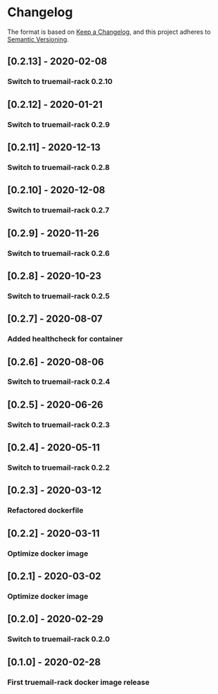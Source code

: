 # Changelog

The format is based on [Keep a Changelog](https://keepachangelog.com/en/1.0.0/), and this project adheres to [Semantic Versioning](https://semver.org/spec/v2.0.0.html).

## [0.2.13] - 2020-02-08

### Switch to truemail-rack 0.2.10

## [0.2.12] - 2020-01-21

### Switch to truemail-rack 0.2.9

## [0.2.11] - 2020-12-13

### Switch to truemail-rack 0.2.8

## [0.2.10] - 2020-12-08

### Switch to truemail-rack 0.2.7

## [0.2.9] - 2020-11-26

### Switch to truemail-rack 0.2.6

## [0.2.8] - 2020-10-23

### Switch to truemail-rack 0.2.5

## [0.2.7] - 2020-08-07

### Added healthcheck for container

## [0.2.6] - 2020-08-06

### Switch to truemail-rack 0.2.4

## [0.2.5] - 2020-06-26

### Switch to truemail-rack 0.2.3

## [0.2.4] - 2020-05-11

### Switch to truemail-rack 0.2.2

## [0.2.3] - 2020-03-12

### Refactored dockerfile

## [0.2.2] - 2020-03-11

### Optimize docker image

## [0.2.1] - 2020-03-02

### Optimize docker image

## [0.2.0] - 2020-02-29

### Switch to truemail-rack 0.2.0

## [0.1.0] - 2020-02-28

### First truemail-rack docker image release
